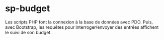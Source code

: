 # sp-budget

Les scripts PHP font la connexion à la base de données avec PDO. Puis, avec Bootstrap, les requêtes pour interroger/envoyer des entrées affichent le suivi de son budget.   
